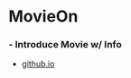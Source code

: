 # MovieOn

### - Introduce Movie w/ Info

- <a href="https://monsoonp.github.io/MovieOn/" target="_blank">github.io</a>
